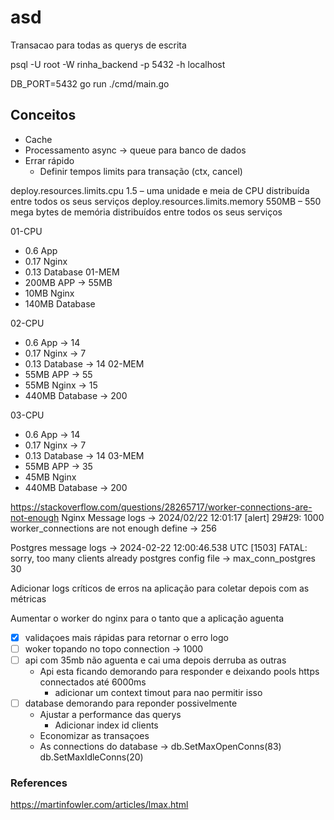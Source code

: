 # asd


Transacao para todas as querys de escrita



psql -U root -W rinha_backend -p 5432 -h localhost

DB_PORT=5432 go run ./cmd/main.go


## Conceitos
 - Cache
 - Processamento async -> queue para banco de dados
 - Errar rápido
   - Definir tempos limits para transação (ctx, cancel)


deploy.resources.limits.cpu 1.5 – uma unidade e meia de CPU distribuída entre todos os seus serviços
deploy.resources.limits.memory 550MB – 550 mega bytes de memória distribuídos entre todos os seus serviços

01-CPU 
  - 0.6 App
  - 0.17 Nginx
  - 0.13 Database
01-MEM
  - 200MB APP -> 55MB
  - 10MB Nginx
  - 140MB Database

02-CPU 
  - 0.6 App -> 14
  - 0.17 Nginx -> 7
  - 0.13 Database -> 14
02-MEM
  - 55MB APP -> 55
  - 55MB Nginx -> 15
  - 440MB Database -> 200

03-CPU
- 0.6 App -> 14
- 0.17 Nginx -> 7
- 0.13 Database -> 14
03-MEM
- 55MB APP -> 35
- 45MB Nginx
- 440MB Database -> 200

https://stackoverflow.com/questions/28265717/worker-connections-are-not-enough
Nginx Message logs -> 2024/02/22 12:01:17 [alert] 29#29: 1000 worker_connections are not enough
define -> 256

Postgres message logs -> 2024-02-22 12:00:46.538 UTC [1503] FATAL:  sorry, too many clients already
postgres config file -> max_conn_postgres 30

Adicionar logs críticos de erros na aplicação para coletar depois com as métricas



Aumentar o worker do nginx para o tanto que a aplicação aguenta


- [x] validaçoes mais rápidas para retornar o erro logo
- [ ] woker topando no topo connection -> 1000
- [ ] api com 35mb não aguenta e cai uma depois derruba as outras
  - Api esta ficando demorando para responder e deixando pools https connectados até 6000ms
    - adicionar um context timout para nao permitir isso
- [ ] database demorando para reponder possivelmente
   - Ajustar a performance das querys 
     - Adicionar index id clients
   - Economizar as transaçoes
   - As connections do database -> db.SetMaxOpenConns(83) db.SetMaxIdleConns(20)


### References
https://martinfowler.com/articles/lmax.html